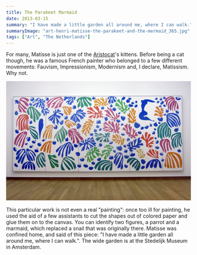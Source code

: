 ```yaml
---
title: The Parakeet Marmaid
date: 2013-03-15
summary: "I have made a little garden all around me, where I can walk."
summaryImage: "art-henri-matisse-the-parakeet-and-the-mermaid_365.jpg"
tags: ["Art", "The Netherlands"]
---
```


For many, Matisse is just one of the [Aristocat](http://www.imdb.com/title/tt0065421/)'s kittens. Before being a cat though, he was a famous French painter who belonged to a few different movements: Fauvism, Impressionism, Modernism and, I declare, Matissism. Why not.

![](art-henri-matisse-the-parakeet-and-the-mermaid_365.jpg)

This particular work is not even a real "painting": once too ill for painting, he used the aid of a few assistants to cut the shapes out of colored paper and glue them on to the canvas. You can identify two figures, a parrot and a marmaid, which replaced a snail that was originally there. Matisse was confined home, and said of this piece: "I have made a little garden all around me, where I can walk.".
The wide garden is at the Stedelijk Museum in Amsterdam.